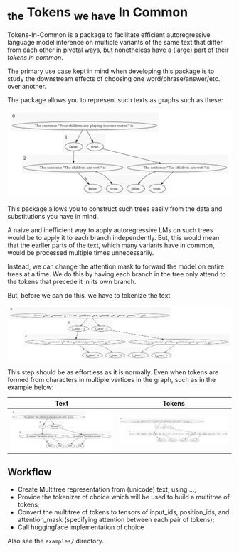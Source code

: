 # <sub>the</sub> Tokens <sub>we have</sub> In Common

Tokens-In-Common is a package to facilitate efficient autoregressive language model inference on multiple variants of 
the same text that differ from each other in pivotal ways, but nonetheless have a (large) part of their 
*tokens in common*.

The primary use case kept in mind when developing this package is to study the downstream effects of choosing one 
word/phrase/answer/etc. over another.

The package allows you to represent such texts as graphs such as these:

<img src="images/1_standard_str_multitext.gv.png" width="800">

This package allows you to construct such trees easily from the data and substitutions you have in mind.

A naive and inefficient way to apply autoregressive LMs on such trees would be to apply it to each branch independently.
But, this would mean that the earlier parts of the text, which many variants have in common, would be processed multiple
times unnecessarily.

Instead, we can change the attention mask to forward the model on entire trees at a time.
We do this by having each branch in the tree only attend to the tokens that precede it in its own branch.

But, before we can do this, we have to tokenize the text

<img src="images/1_standard_token_multitext.gv.png" width="800">

This step should be as effortless as it is normally. 
Even when tokens are formed from characters in multiple vertices in the graph, such as in the example below:

|                        Text                         |                        Tokens                         |
|:---------------------------------------------------:|:-----------------------------------------------------:|
| ![](images/discourse_standard_str_multitext.gv.png) | ![](images/discourse_standard_token_multitext.gv.png) |


## Workflow
 - Create Multitree representation from (unicode) text, using ...;
 - Provide the tokenizer of choice which will be used to build a multitree of tokens;
 - Convert the multitree of tokens to tensors of input_ids, position_ids, and attention_mask (specifying attention between each pair of tokens);
 - Call huggingface implementation of choice 

Also see the `examples/` directory.
